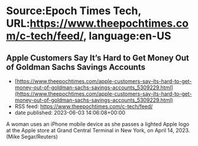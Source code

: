 # Source:Epoch Times Tech, URL:https://www.theepochtimes.com/c-tech/feed/, language:en-US

## Apple Customers Say It’s Hard to Get Money Out of Goldman Sachs Savings Accounts
 - [https://www.theepochtimes.com/apple-customers-say-its-hard-to-get-money-out-of-goldman-sachs-savings-accounts_5309229.html](https://www.theepochtimes.com/apple-customers-say-its-hard-to-get-money-out-of-goldman-sachs-savings-accounts_5309229.html)
 - RSS feed: https://www.theepochtimes.com/c-tech/feed/
 - date published: 2023-06-03 14:06:08+00:00

A woman uses an iPhone mobile device as she passes a lighted Apple logo at the Apple store at Grand Central Terminal in New York, on April 14, 2023. (Mike Segar/Reuters)

